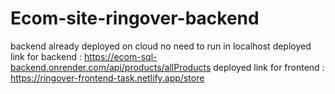 # Ecom-site-ringover-backend
backend already deployed on cloud no need to run in localhost 
deployed link for backend : https://ecom-sql-backend.onrender.com/api/products/allProducts
deployed link for frontend : https://ringover-frontend-task.netlify.app/store
